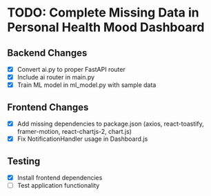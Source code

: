 # TODO: Complete Missing Data in Personal Health Mood Dashboard

## Backend Changes
- [x] Convert ai.py to proper FastAPI router
- [x] Include ai router in main.py
- [x] Train ML model in ml_model.py with sample data

## Frontend Changes
- [x] Add missing dependencies to package.json (axios, react-toastify, framer-motion, react-chartjs-2, chart.js)
- [x] Fix NotificationHandler usage in Dashboard.js

## Testing
- [x] Install frontend dependencies
- [ ] Test application functionality
